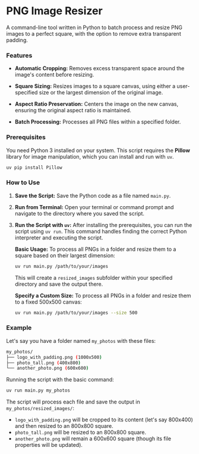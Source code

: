 # PNG Image Resizer

A command-line tool written in Python to batch process and resize PNG images to a perfect square, with the option to remove extra transparent padding.

### Features

* **Automatic Cropping:** Removes excess transparent space around the image's content before resizing.

* **Square Sizing:** Resizes images to a square canvas, using either a user-specified size or the largest dimension of the original image.

* **Aspect Ratio Preservation:** Centers the image on the new canvas, ensuring the original aspect ratio is maintained.

* **Batch Processing:** Processes all PNG files within a specified folder.

### Prerequisites

You need Python 3 installed on your system.
This script requires the **Pillow** library for image manipulation, which you can install and run with `uv`.

```bash
uv pip install Pillow
```

### How to Use

1.  **Save the Script:** Save the Python code as a file named `main.py`.

2.  **Run from Terminal:** Open your terminal or command prompt and navigate to the directory where you saved the script.

3.  **Run the Script with `uv`:** After installing the prerequisites, you can run the script using `uv run`. This command handles finding the correct Python interpreter and executing the script.

    **Basic Usage:** To process all PNGs in a folder and resize them to a square based on their largest dimension:

    ```bash
    uv run main.py /path/to/your/images
    ```

    This will create a `resized_images` subfolder within your specified directory and save the output there.

    **Specify a Custom Size:** To process all PNGs in a folder and resize them to a fixed 500x500 canvas:

    ```bash
    uv run main.py /path/to/your/images --size 500
    ```

### Example

Let's say you have a folder named `my_photos` with these files:

```bash
my_photos/
├── logo_with_padding.png (1000x500)
├── photo_tall.png (400x800)
└── another_photo.png (600x600)
```

Running the script with the basic command:

```bash
uv run main.py my_photos
```

The script will process each file and save the output in `my_photos/resized_images/`:

* `logo_with_padding.png` will be cropped to its content (let's say 800x400) and then resized to an 800x800 square.
* `photo_tall.png` will be resized to an 800x800 square.
* `another_photo.png` will remain a 600x600 square (though its file properties will be updated).